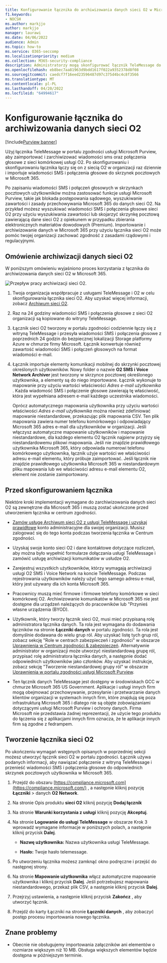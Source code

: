 ```yaml
---
title: Konfigurowanie łącznika do archiwizowania danych sieci O2 w Microsoft 365
f1.keywords:
- NOCSH
ms.author: markjjo
author: markjjo
manager: laurawi
ms.date: 04/06/2022
audience: Admin
ms.topic: how-to
ms.service: O365-seccomp
ms.localizationpriority: medium
ms.collection: M365-security-compliance
description: Administratorzy mogą skonfigurować łącznik TeleMessage do importowania i archiwizowania danych programu SMS i MMS z sieci komórkowej O2 w Microsoft 365. Umożliwia to archiwizowanie danych ze źródeł danych innych firm w Microsoft 365 dzięki czemu można używać funkcji zgodności, takich jak blokada prawna, wyszukiwanie zawartości i zasady przechowywania, aby zarządzać danymi innych firm w organizacji.
ms.openlocfilehash: eb8bec7aa81963d9bdd1617f022a9352378d8f08
ms.sourcegitcommit: caedcf7f16eed23596487d97c375d4bc4c8f3566
ms.translationtype: MT
ms.contentlocale: pl-PL
ms.lasthandoff: 04/20/2022
ms.locfileid: "64994617"
---
```

# <a name="set-up-a-connector-to-archive-o2-network-data"></a>Konfigurowanie łącznika do archiwizowania danych sieci O2

[!include[Purview banner](../includes/purview-rebrand-banner.md)]

Użyj łącznika TeleMessage w portalu zgodności usługi Microsoft Purview, aby zaimportować i zarchiwizować wiadomości sms oraz połączenia głosowe z sieci komórkowej usługi O2. Po skonfigurowaniu i skonfigurowaniu łącznika łączy się on z siecią O2 w organizacji raz dziennie i importuje wiadomości SMS i połączenia głosowe do skrzynek pocztowych w Microsoft 365.

Po zapisaniu wiadomości SMS i połączeń głosowych w skrzynkach pocztowych użytkowników można zastosować funkcje usługi Microsoft Purview, takie jak blokada postępowania sądowego, wyszukiwanie zawartości i zasady przechowywania Microsoft 365 do danych sieci O2. Na przykład możesz wyszukiwać wiadomości SMS i połączenia głosowe sieci O2 przy użyciu wyszukiwania zawartości lub skojarzyć skrzynkę pocztową zawierającą dane sieci O2 z opiekunem w przypadku zbierania elektronicznych materiałów dowodowych (Premium). Importowanie i archiwizowanie danych w Microsoft 365 przy użyciu łącznika sieci O2 może pomóc twojej organizacji zachować zgodność z zasadami rządowymi i regulacyjnymi.

## <a name="overview-of-archiving-o2-network-data"></a>Omówienie archiwizacji danych sieci O2

W poniższym omówieniu wyjaśniono proces korzystania z łącznika do archiwizowania danych sieci O2 w Microsoft 365.

![Przepływ pracy archiwizacji sieci O2.](../media/O2NetworkConnectorWorkflow.png)

1. Twoja organizacja współpracuje z usługami TeleMessage i O2 w celu skonfigurowania łącznika sieci O2. Aby uzyskać więcej informacji, zobacz [Archiwum sieci O2](https://www.telemessage.com/office365-activation-for-o2-network-archiver).

2. Raz na 24 godziny wiadomości SMS i połączenia głosowe z sieci O2 organizacji są kopiowane do witryny TeleMessage.

3. Łącznik sieci O2 tworzony w portalu zgodności codziennie łączy się z witryną TeleMessage i przesyła wiadomości SMS i połączenia głosowe z poprzednich 24 godzin do bezpiecznej lokalizacji Storage platformy Azure w chmurze firmy Microsoft. Łącznik konwertuje również zawartość wiadomości SMS i połączeń głosowych na format wiadomości e-mail.

4. Łącznik importuje elementy komunikacji mobilnej do skrzynki pocztowej określonych użytkowników. Nowy folder o nazwie **O2 SMS i Voice Network Archiver** jest tworzony w skrzynce pocztowej określonego użytkownika, a elementy są do niego importowane. Łącznik wykonuje to mapowanie przy użyciu wartości właściwości *Adres e-mail użytkownika* . Każda wiadomość SMS i połączenie głosowe zawierają tę właściwość, która jest wypełniana adresem e-mail każdego uczestnika wiadomości.

   Oprócz automatycznego mapowania użytkownika przy użyciu wartości właściwości *Adres e-mail użytkownika* można również zdefiniować mapowanie niestandardowe, przekazując plik mapowania CSV. Ten plik mapowania zawiera numer telefonu komórkowego i odpowiadający Microsoft 365 adres e-mail dla użytkowników w organizacji. Jeśli włączysz automatyczne mapowanie użytkowników i mapowanie niestandardowe, dla każdego elementu O2 łącznik najpierw przyjrzy się niestandardowemu plikowi mapowania. Jeśli nie znajdzie prawidłowego użytkownika Microsoft 365, który odpowiada numerowi telefonu komórkowego użytkownika, łącznik użyje wartości we właściwości adresu e-mail elementu, który próbuje zaimportować. Jeśli łącznik nie znajdzie prawidłowego użytkownika Microsoft 365 w niestandardowym pliku mapowania lub we właściwości adresu e-mail elementu O2, element nie zostanie zaimportowany.

## <a name="before-you-set-up-a-connector"></a>Przed skonfigurowaniem łącznika

Niektóre kroki implementacji wymagane do zarchiwizowania danych sieci O2 są zewnętrzne dla Microsoft 365 i muszą zostać ukończone przed utworzeniem łącznika w centrum zgodności.

- [Zamów usługę Archiwum sieci O2 z usługi TeleMessage i uzyskaj prawidłowe](https://www.telemessage.com/mobile-archiver/order-mobile-archiver-for-o365/) konto administracyjne dla swojej organizacji. Musisz zalogować się do tego konta podczas tworzenia łącznika w Centrum zgodności.

- Uzyskaj swoje konto sieci O2 i dane kontaktowe dotyczące rozliczeń, aby można było wypełnić formularze dołączania usługi TeleMessage i zamówić usługę archiwizacji komunikatów w usłudze O2.

- Zarejestruj wszystkich użytkowników, którzy wymagają archiwizacji usługi O2 SMS i Voice Network na koncie TeleMessage. Podczas rejestrowania użytkowników należy użyć tego samego adresu e-mail, który jest używany dla ich konta Microsoft 365.

- Pracownicy muszą mieć firmowe i firmowe telefony komórkowe w sieci komórkowej O2. Archiwizowanie komunikatów w Microsoft 365 nie jest dostępne dla urządzeń należących do pracowników lub "Przynieś własne urządzenia (BYOD).

- Użytkownik, który tworzy łącznik sieci O2, musi mieć przypisaną rolę administratora łącznika danych. Ta rola jest wymagana do dodawania łączników na stronie **Łączniki danych** w portalu zgodności. Ta rola jest domyślnie dodawana do wielu grup ról. Aby uzyskać listę tych grup ról, zobacz sekcję "Role w centrach zabezpieczeń i zgodności" w obszarze [Uprawnienia w Centrum zgodności & zabezpieczeń](../security/office-365-security/permissions-in-the-security-and-compliance-center.md#roles-in-the-security--compliance-center). Alternatywnie administrator w organizacji może utworzyć niestandardową grupę ról, przypisać rolę administratora łącznika danych, a następnie dodać odpowiednich użytkowników jako członków. Aby uzyskać instrukcje, zobacz sekcję "Tworzenie niestandardowej grupy ról" w obszarze [Uprawnienia w portalu zgodności usługi Microsoft Purview](microsoft-365-compliance-center-permissions.md#create-a-custom-role-group).

- Ten łącznik danych TeleMessage jest dostępny w środowiskach GCC w chmurze Microsoft 365 US Government. Aplikacje i usługi innych firm mogą obejmować przechowywanie, przesyłanie i przetwarzanie danych klientów organizacji w systemach innych firm, które znajdują się poza infrastrukturą Microsoft 365 i dlatego nie są objęte zobowiązaniami dotyczącymi usługi Microsoft Purview i ochrony danych. Firma Microsoft nie przedstawia żadnej reprezentacji, że użycie tego produktu do łączenia się z aplikacjami innych firm oznacza, że te aplikacje innych firm są zgodne z fedrampem.

## <a name="create-an-o2-network-connector"></a>Tworzenie łącznika sieci O2

Po ukończeniu wymagań wstępnych opisanych w poprzedniej sekcji możesz utworzyć łącznik sieci O2 w portalu zgodności. Łącznik używa podanych informacji, aby nawiązać połączenie z witryną TeleMessage i przenieść wiadomości SMS i połączenia głosowe do odpowiednich skrzynek pocztowych użytkownika w Microsoft 365.

1. Przejdź do obszaru [https://compliance.microsoft.com](https://compliance.microsoft.com/) , a następnie kliknij pozycję **Łączniki** \> danych **O2 Network**.

2. Na stronie Opis produktu **sieci O2** kliknij pozycję **Dodaj łącznik**

3. Na stronie **Warunki korzystania z usługi** kliknij pozycję **Akceptuj**.

4. Na stronie **Logowanie do usługi TeleMessage** w obszarze Krok 3 wprowadź wymagane informacje w poniższych polach, a następnie kliknij przycisk **Dalej**.

   - **Nazwę użytkownika:** Nazwa użytkownika usługi TeleMessage.

   - **Hasło:** Twoje hasło telemessage.

5. Po utworzeniu łącznika możesz zamknąć okno podręczne i przejść do następnej strony.

6. Na stronie **Mapowanie użytkownika** włącz automatyczne mapowanie użytkownika i kliknij przycisk **Dalej**. Jeśli potrzebujesz mapowania niestandardowego, przekaż plik CSV, a następnie kliknij przycisk **Dalej**.

7. Przejrzyj ustawienia, a następnie kliknij przycisk **Zakończ** , aby utworzyć łącznik.

8. Przejdź do karty Łączniki na stronie **Łączniki danych** , aby zobaczyć postęp procesu importowania nowego łącznika.

## <a name="known-issues"></a>Znane problemy

- Obecnie nie obsługujemy importowania załączników ani elementów o rozmiarze większym niż 10 MB. Obsługa większych elementów będzie dostępna w późniejszym terminie.